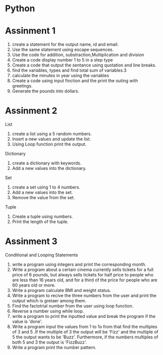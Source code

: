 # Python

# Assinment 1

1. create a statement for the output name, id and email.
2. Use the same statement using escape sequences.
3. Use the code for addition, substraction,Multiplication and division
4. Create a code display number 1 to 5 in a step type
5. Create a code that output the sentance using quotation and line breaks.
6. find the variables, types and find total sum of variables.3
7. calculate the minutes in year using the variables
8. Create a code using input finction and the print the outing with greetings.
9. Generate the pounds into dollars.


# Assinment 2

List
1. create a list using a 5 random numbers.
2. Insert a new values and update the list.
3. Using Loop function print the output.

Dictionary

1. create a dictionary with keywords.
2. Add a new values into the dictionary.

Set

1. create a set using 1 to 4 numbers.
2. Add a new values into the set.
3. Remove the value from the set.

Tuple

1. Create a  tuple using numbers.
2. Print the length of the tuple.



# Assinment 3

Conditional and Looping Statements
1. write a program using integers and print the corresponding month.
2. Write a program about a certain cinema currently sells tickets for a full price of 6 pounds, but always sells tickets for half price to people who are less than 16 years old, and for a third of the price for people who are 60 years old or more.
3. Write a program calculate BMI and weight status.
4. Write a program to recive the three numbers from the user and print the output which is gretaer among them.
5. Find the factotrial number from the user using loop function.
6. Reverse a number using while loop.
7. write a program to print the inputted value and break the program if the value is 'done'.
8. Write a program input the values from 1 to 1o from that find the multiples of 3 and 5 .If the multiple of 3 the output will be 'Fizz' and the multiple of 5 the output wants to be 'Buzz'. Furthermore, if the numbers multiples of both   5 and 3 the output is 'FizzBuzz'.
9. Write a program print the number pattern.


   




